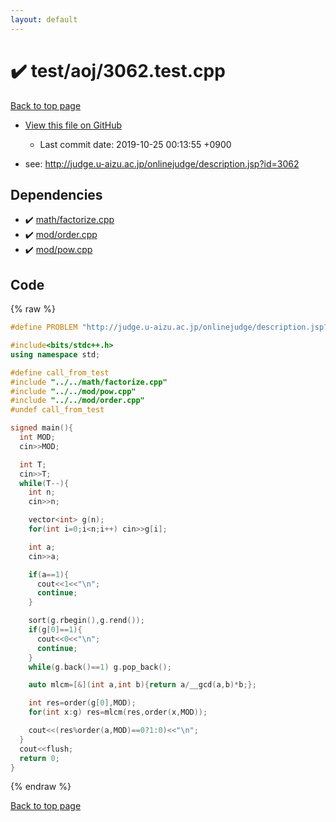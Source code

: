 ```yaml
---
layout: default
---
```


<!-- mathjax config similar to math.stackexchange -->
<script type="text/javascript" async
  src="https://cdnjs.cloudflare.com/ajax/libs/mathjax/2.7.5/MathJax.js?config=TeX-MML-AM_CHTML">
</script>
<script type="text/x-mathjax-config">
  MathJax.Hub.Config({
    TeX: { equationNumbers: { autoNumber: "AMS" }},
    tex2jax: {
      inlineMath: [ ['$','$'] ],
      processEscapes: true
    },
    "HTML-CSS": { matchFontHeight: false },
    displayAlign: "left",
    displayIndent: "2em"
  });
</script>

<script type="text/javascript" src="https://cdnjs.cloudflare.com/ajax/libs/jquery/3.4.1/jquery.min.js"></script>
<script src="https://cdn.jsdelivr.net/npm/jquery-balloon-js@1.1.2/jquery.balloon.min.js" integrity="sha256-ZEYs9VrgAeNuPvs15E39OsyOJaIkXEEt10fzxJ20+2I=" crossorigin="anonymous"></script>
<script type="text/javascript" src="../../../assets/js/copy-button.js"></script>
<link rel="stylesheet" href="../../../assets/css/copy-button.css" />


# :heavy_check_mark: test/aoj/3062.test.cpp
<a href="../../../index.html">Back to top page</a>

* <a href="{{ site.github.repository_url }}/blob/master/test/aoj/3062.test.cpp">View this file on GitHub</a>
    - Last commit date: 2019-10-25 00:13:55 +0900


* see: <a href="http://judge.u-aizu.ac.jp/onlinejudge/description.jsp?id=3062">http://judge.u-aizu.ac.jp/onlinejudge/description.jsp?id=3062</a>


## Dependencies
* :heavy_check_mark: <a href="../../../library/math/factorize.cpp.html">math/factorize.cpp</a>
* :heavy_check_mark: <a href="../../../library/mod/order.cpp.html">mod/order.cpp</a>
* :heavy_check_mark: <a href="../../../library/mod/pow.cpp.html">mod/pow.cpp</a>


## Code
{% raw %}
```cpp
#define PROBLEM "http://judge.u-aizu.ac.jp/onlinejudge/description.jsp?id=3062"

#include<bits/stdc++.h>
using namespace std;

#define call_from_test
#include "../../math/factorize.cpp"
#include "../../mod/pow.cpp"
#include "../../mod/order.cpp"
#undef call_from_test

signed main(){
  int MOD;
  cin>>MOD;

  int T;
  cin>>T;
  while(T--){
    int n;
    cin>>n;

    vector<int> g(n);
    for(int i=0;i<n;i++) cin>>g[i];

    int a;
    cin>>a;

    if(a==1){
      cout<<1<<"\n";
      continue;
    }

    sort(g.rbegin(),g.rend());
    if(g[0]==1){
      cout<<0<<"\n";
      continue;
    }
    while(g.back()==1) g.pop_back();

    auto mlcm=[&](int a,int b){return a/__gcd(a,b)*b;};

    int res=order(g[0],MOD);
    for(int x:g) res=mlcm(res,order(x,MOD));

    cout<<(res%order(a,MOD)==0?1:0)<<"\n";
  }
  cout<<flush;
  return 0;
}

```
{% endraw %}

<a href="../../../index.html">Back to top page</a>

